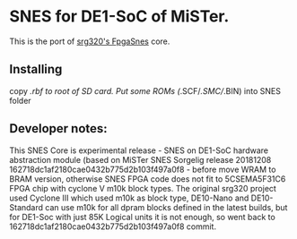 # SNES for DE1-SoC of MiSTer.

This is the port of [srg320's FpgaSnes](https://github.com/srg320/FpgaSnes) core.

## Installing
copy *.rbf to root of SD card. Put some ROMs (*.SCF/*.SMC/*.BIN) into SNES folder

## Developer notes:
This SNES Core is experimental release - SNES on DE1-SoC hardware abstraction module (based on MiSTer SNES Sorgelig release 20181208 162718dc1af2180cae0432b775d2b103f497a0f8 - before move WRAM to BRAM version, otherwise SNES FPGA code does not fit to 5CSEMA5F31C6 FPGA chip with cyclone V m10k block types. The original srg320 project used Cyclone III which used m10k as block type, DE10-Nano and DE10-Standard can use m10k for all dpram blocks defined in the latest builds, but for DE1-Soc with just 85K Logical units it is not enough, so went back to 162718dc1af2180cae0432b775d2b103f497a0f8 commit.
